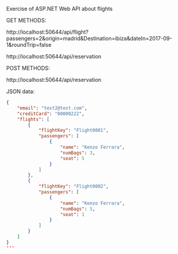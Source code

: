 Exercise of ASP.NET Web API about flights

GET METHODS:

http://localhost:50644/api/flight?passengers=2&origin=madrid&Destination=ibiza&dateIn=2017-09-1&roundTrip=false

http://localhost:50644/api/reservation

POST METHODS:

http://localhost:50644/api/reservation

JSON data:
```json
{
    "email": "test2@test.com",
    "creditCard": "00000222",
    "flights": [
        {
            "flightKey": "Flight0001",
            "passengers": [
                {
                    "name": "Kenzo Ferrara",
                    "numBags": 3,
                    "seat": 5
                }
            ]
        },
        {
            "flightKey": "Flight0002",
            "passengers": [
                {
                    "name": "Kenzo Ferrara",
                    "numBags": 5,
                    "seat": 1
                }
            ]
        }
    ]
}
'''
